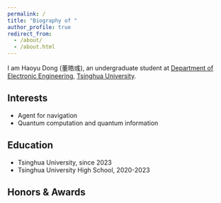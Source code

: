 ```yaml
---
permalink: /
title: "Biography of "
author_profile: true
redirect_from: 
  - /about/
  - /about.html
---
```


I am Haoyu Dong (董皓彧), an undergraduate student at [Department of Electronic Engineering](https://www.ee.tsinghua.edu.cn/), [Tsinghua University](https://www.tsinghua.edu.cn/).

## Interests

- Agent for navigation
- Quantum computation and quantum information

## Education

- Tsinghua University, since 2023
- Tsinghua University High School, 2020-2023

## Honors & Awards

